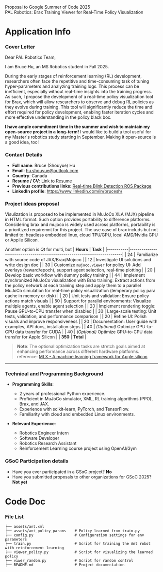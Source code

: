 
Proposal to Google Summer of Code 2025\
PAL Robotics: Brax Training Viewer for Real-Time Policy Visualization


# Application Info
### Cover Letter
Dear PAL Robotics Team, 

I am Bruce Hu, an MS Robotics student in Fall 2025. 

During the early stages of reinforcement learning (RL) development, researchers often face the repetitive and time-consuming task of tuning hyper-parameters and analyzing training logs. This process can be inefficient, especially without real-time insights into the training progress. As such, I propose the development of a real-time policy visualization tool for Brax, which will allow researchers to observe and debug RL policies as they evolve during training. This tool will significantly reduce the time and effort required for policy development, enabling faster iteration cycles and more effective understanding in the policy black box.

**I have ample commitment time in the summer and wish to maintain my open-source project in a long-term!** I  would like to build a tool useful for my Master's robotics study starting in September. Making it open-source is a good idea, too!

### Contact Details
- **Full name**: Bruce (Shouyue) Hu
 - **Email**: hu.shouyue@outlook.com 
 - **Country**: Canada 
 - **Resume / CV**: [Link to Resume](doc/resume_bruce_hu.pdf) 
 - **Previous contributions links**: [Real-time Blink Detection ROS Package](https://github.com/bsyh/blink_detect_live) 
 - **LinkedIn profile**: https://www.linkedin.com/in/brucesh/
### Project ideas proposal
Visulization is proposed to be implemented in MuJoCo XLA (MJX) pipeline in HTML format. Such option provides portability to difference platforms.  Considering brax and mujoco is widely used across platforms, portability is a prioritized requiremnt for this project. The use case of brax includs but not limited to: headless embedded linux, cloud TPU/GPU, local AMD/Nvidia GPU or Applle Silicon.

Another option is Qt for multi, but
| **Hours** | **Task** | 
|-----------|--------------------------------------------------------------------------|
| 24 | Familiarize with source code of JAX/Brax/Mojoco |
| 12 | Investigate UI solutions and write design doc |
| 30 | Customize `mujoco.viewer` for policy UI: Add overlays (reward/epoch), support agent selection, real-time plotting | 
| 20 | Develop basic workflow with dummy policy training | 
| 44 | Implement synchronized MuJoCo visualization with Brax training: Extract actions from the policy network at each training step and apply them to a parallel MuJoCo simulation for real-time policy visualization (temperary policy para cache in memory or disk) |
| 20 | Unit tests and validation: Ensure policy actions match visuals |
| 50 | Support for parallel environments: Visualize multiple agents, enable agent selection |
| 20 | Implement rendering toggle: Pause GPU-to-CPU transfer when disabled | 
| 30 | Large-scale testing: Unit tests, validation, and performance comparison |
| 20 | Refine UI: Polish visuals and improve responsiveness |
| 20 | Documentation: User guide with examples, API docs, installation steps |
| 40 | *(Optional)* Optimize GPU-to-CPU data transfer for CUDA |
| 40 | *(Optional)* Optimize GPU-to-CPU data transfer for Apple Silicon |
| **350** | **Total** |


> **Note**: The optional optimization tasks are stretch goals aimed at enhancing performance across different hardware platforms.
> reference: [MLX - A machine learning framework for Apple silicon](https://github.com/ml-explore/mlx)

---

### Technical and Programming Background
- **Programming Skills**:  
  - 2 years of professional Python experience.  
  - Proficient in MuJoCo simulator, XML, RL training algorithms (PPO), Brax, and JAX.  
  - Experience with scikit-learn, PyTorch, and TensorFlow.  
  - Familiarity with cloud and embedded Linux environments.  

- **Relevant Experience**:  
  - Robotics Engineer Intern
  - Software Developer 
  - Robotics Research Assistant
  - Reinforcement Learning course project using OpenAI/Gym

### GSoC Participation details

-   Have you ever participated in a GSoC project? **No**
-   Have you submitted proposals to other organizations for GSoC 2025? **Not yet**

# Code Doc
### File List
```
├── assets/ant.xml
├── assets/ant_policy_params	# Policy learned from train.py         
├── config.py                   # Configuration settings for env parameters
├── train.py                    # Script for training the Ant robot with reinforcement learning
├── viewer_policy.py            # Script for visualizing the learned policy
├── viwer_random.py         	# Script for random control
├── README.md               	# Project documentation
```
